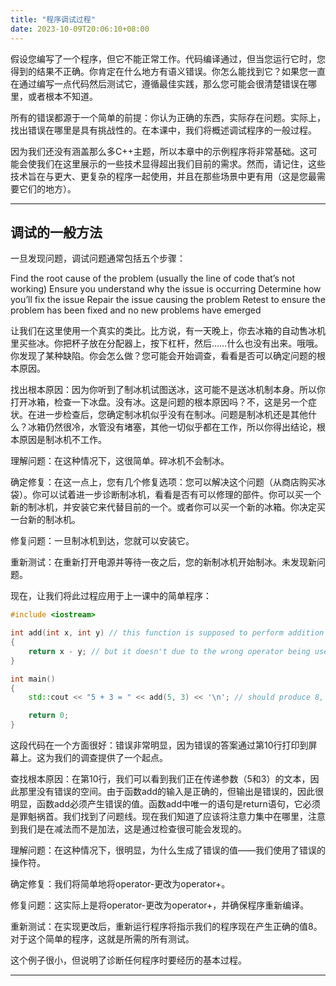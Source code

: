 ```yaml
---
title: "程序调试过程"
date: 2023-10-09T20:06:10+08:00
---
```


假设您编写了一个程序，但它不能正常工作。代码编译通过，但当您运行它时，您得到的结果不正确。你肯定在什么地方有语义错误。你怎么能找到它？如果您一直在通过编写一点代码然后测试它，遵循最佳实践，那么您可能会很清楚错误在哪里，或者根本不知道。

所有的错误都源于一个简单的前提：你认为正确的东西，实际存在问题。实际上，找出错误在哪里是具有挑战性的。在本课中，我们将概述调试程序的一般过程。

因为我们还没有涵盖那么多C++主题，所以本章中的示例程序将非常基础。这可能会使我们在这里展示的一些技术显得超出我们目前的需求。然而，请记住，这些技术旨在与更大、更复杂的程序一起使用，并且在那些场景中更有用（这是您最需要它们的地方）。

***
## 调试的一般方法

一旦发现问题，调试问题通常包括五个步骤：

Find the root cause of the problem (usually the line of code that’s not working)
Ensure you understand why the issue is occurring
Determine how you’ll fix the issue
Repair the issue causing the problem
Retest to ensure the problem has been fixed and no new problems have emerged

让我们在这里使用一个真实的类比。比方说，有一天晚上，你去冰箱的自动售冰机里买些冰。你把杯子放在分配器上，按下杠杆，然后……什么也没有出来。哦哦。你发现了某种缺陷。你会怎么做？您可能会开始调查，看看是否可以确定问题的根本原因。

找出根本原因：因为你听到了制冰机试图送冰，这可能不是送冰机制本身。所以你打开冰箱，检查一下冰盘。没有冰。这是问题的根本原因吗？不，这是另一个症状。在进一步检查后，您确定制冰机似乎没有在制冰。问题是制冰机还是其他什么？冰箱仍然很冷，水管没有堵塞，其他一切似乎都在工作，所以你得出结论，根本原因是制冰机不工作。

理解问题：在这种情况下，这很简单。碎冰机不会制冰。

确定修复：在这一点上，您有几个修复选项：您可以解决这个问题（从商店购买冰袋）。你可以试着进一步诊断制冰机，看看是否有可以修理的部件。你可以买一个新的制冰机，并安装它来代替目前的一个。或者你可以买一个新的冰箱。你决定买一台新的制冰机。

修复问题：一旦制冰机到达，您就可以安装它。

重新测试：在重新打开电源并等待一夜之后，您的新制冰机开始制冰。未发现新问题。

现在，让我们将此过程应用于上一课中的简单程序：

```C++
#include <iostream>

int add(int x, int y) // this function is supposed to perform addition
{
    return x - y; // but it doesn't due to the wrong operator being used
}

int main()
{
    std::cout << "5 + 3 = " << add(5, 3) << '\n'; // should produce 8, but produces 2

    return 0;
}
```

这段代码在一个方面很好：错误非常明显，因为错误的答案通过第10行打印到屏幕上。这为我们的调查提供了一个起点。

查找根本原因：在第10行，我们可以看到我们正在传递参数（5和3）的文本，因此那里没有错误的空间。由于函数add的输入是正确的，但输出是错误的，因此很明显，函数add必须产生错误的值。函数add中唯一的语句是return语句，它必须是罪魁祸首。我们找到了问题线。现在我们知道了应该将注意力集中在哪里，注意到我们是在减法而不是加法，这是通过检查很可能会发现的。

理解问题：在这种情况下，很明显，为什么生成了错误的值——我们使用了错误的操作符。

确定修复：我们将简单地将operator-更改为operator+。

修复问题：这实际上是将operator-更改为operator+，并确保程序重新编译。

重新测试：在实现更改后，重新运行程序将指示我们的程序现在产生正确的值8。对于这个简单的程序，这就是所需的所有测试。

这个例子很小，但说明了诊断任何程序时要经历的基本过程。

***